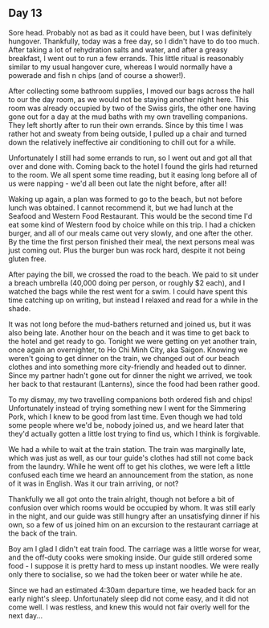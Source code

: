 ## Day 13

Sore head. Probably not as bad as it could have been, but I was definitely hungover. Thankfully, today was a free day, so I didn't have to do too much. After taking a lot of rehydration salts and water, and after a greasy breakfast, I went out to run a few errands. This little ritual is reasonably similar to my usual hangover cure, whereas I would normally have a powerade and fish n chips (and of course a shower!).

After collecting some bathroom supplies, I moved our bags across the hall to our the day room, as we would not be staying another night here. This room was already occupied by two of the Swiss girls, the other one having gone out for a day at the mud baths with my own travelling companions. They left shortly after to run their own errands. Since by this time I was rather hot and sweaty from being outside, I pulled up a chair and turned down the relatively ineffective air conditioning to chill out for a while. 

Unfortunately I still had some errands to run,  so I went out and got all that over and done with. Coming back to the hotel I found the girls had returned to the room. We all spent some time reading, but it easing long before all of us were napping - we'd all been out late the night before, after all!

Waking up again, a plan was formed to go to the beach, but not before lunch was obtained. I cannot recommend it, but we had lunch at the Seafood and Western Food Restaurant. This would be the second time I'd eat some kind of Western food by choice while on this trip. I had a chicken burger, and all of our meals came out very slowly,  and one after the other. By the time the first person finished their meal, the next persons meal was just coming out. Plus the burger bun was rock hard, despite it not being gluten free. 

After paying the bill, we crossed the road to the beach. We paid to sit under a breach umbrella (40,000 doing per person, or roughly $2 each), and I watched the bags while the rest went for a swim. I could have spent this time catching up on writing, but instead I relaxed and read for a while in the shade.

It was not long before the mud-bathers returned and joined us, but it was also being late. Another hour on the beach and it was time to get back to the hotel and get ready to go. Tonight we were getting on yet another train, once again an overnighter, to Ho Chi Minh City, aka Saigon. Knowing we weren't going to get dinner on the train, we changed out of our beach clothes and into something more city-friendly and headed out to dinner. Since my partner hadn't gone out for dinner the night we arrived, we took her back to that restaurant (Lanterns), since the food had been rather good.

To my dismay, my two travelling companions both ordered fish and chips! Unfortunately instead of trying something new I went for the Simmering Pork, which I knew to be good from last time. Even though we had told some people where we'd be, nobody joined us, and we heard later that they'd actually gotten a little lost trying to find us, which I think is forgivable. 

We had a while to wait at the train station. The train was marginally late, which was just as well, as our tour guide's clothes had still not come back from the laundry. While he went off to get his clothes, we were left a little confused each time we heard an announcement from the station, as none of it was in English. Was it our train arriving, or not? 

Thankfully we all got onto the train alright, though not before a bit of confusion over which rooms would be occupied by whom. It was still early in the night, and our guide was still hungry after an unsatisfying dinner if his own, so a few of us joined him on an excursion to the restaurant carriage at the back of the train. 

Boy am I glad I didn't eat train food. The carriage was a little worse for wear, and the off-duty cooks were smoking inside. Our guide still ordered some food - I suppose it is pretty hard to mess up instant noodles. We were really only there to socialise, so we had the token beer or water while he ate.

Since we had an estimated 4:30am departure time, we headed back for an early night's sleep. Unfortunately sleep did not come easy, and it did not come well. I was restless, and knew this would not fair overly well for the next day... 